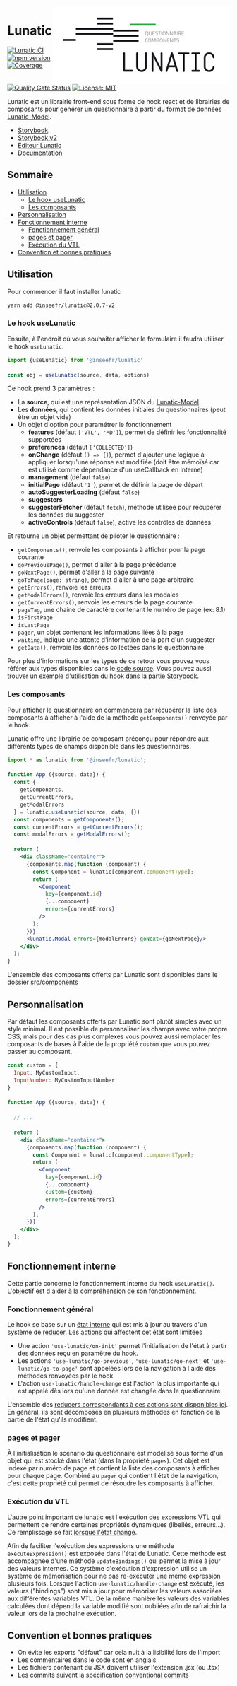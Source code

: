 <img align="right" src="docs/img/lunatic-logo.png" alt="Lunatic logo"/>

# Lunatic

[![Lunatic CI](https://github.com/InseeFr/Lunatic/actions/workflows/ci.yml/badge.svg)](https://github.com/InseeFr/Lunatic/actions/workflows/ci.yml)
[![npm version](https://badge.fury.io/js/%40inseefr%2Flunatic.svg)](https://badge.fury.io/js/%40inseefr%2Flunatic)
[![Coverage](https://sonarcloud.io/api/project_badges/measure?project=InseeFr_Lunatic&metric=coverage)](https://sonarcloud.io/dashboard?id=InseeFr_Lunatic)
[![Quality Gate Status](https://sonarcloud.io/api/project_badges/measure?project=InseeFr_Lunatic&metric=alert_status)](https://sonarcloud.io/dashboard?id=InseeFr_Lunatic)
[![License: MIT](https://img.shields.io/badge/License-MIT-blue.svg)](https://opensource.org/licenses/MIT)

Lunatic est un librairie front-end sous forme de hook react et de librairies de composants pour générer un questionnaire à partir du format de données [Lunatic-Model](https://github.com/InseeFr/Lunatic-Model).

- [Storybook](https://inseefr.github.io/Lunatic/storybook).
- [Storybook v2](https://inseefr.github.io/Lunatic/storybook-v2)
- [Editeur Lunatic](https://inseefr.github.io/Lunatic/editor/)
- [Documentation](https://inseefr.github.io/Lunatic/fr/) 

## Sommaire

- [Utilisation](#utilisation)
  * [Le hook useLunatic](#le-hook-uselunatic)
  * [Les composants](#les-composants)
- [Personnalisation](#personnalisation)
- [Fonctionnement interne](#fonctionnement-interne)
  * [Fonctionnement général](#fonctionnement-g-n-ral)
  * [pages et pager](#pages-et-pager)
  * [Exécution du VTL](#ex-cution-du-vtl)
- [Convention et bonnes pratiques](#convention-et-bonnes-pratiques)

## Utilisation

Pour commencer il faut installer lunatic

```bash
yarn add @inseefr/lunatic@2.0.7-v2
```

### Le hook useLunatic

Ensuite, à l'endroit où vous souhaiter afficher le formulaire il faudra utiliser le hook `useLunatic`. 

```js
import {useLunatic} from '@inseefr/lunatic'

const obj = useLunatic(source, data, options)
```

Ce hook prend 3 paramètres :

- La **source**, qui est une représentation JSON du [Lunatic-Model](https://github.com/InseeFr/Lunatic-Model).
- Les **données**, qui contient les données initiales du questionnaires (peut être un objet vide)
- Un objet d'option pour paramétrer le fonctionnement
  - **features** (défaut `['VTL', 'MD']`), permet de définir les fonctionnalité supportées
  - **preferences** (défaut `['COLLECTED']`)
  - **onChange** (défaut `() => {}`), permet d'ajouter une logique à appliquer lorsqu'une réponse est modifiée (doit être mémoïsé car est utilisé comme dépendance d'un useCallback en interne)
  - **management** (défaut `false`)
  - **initialPage** (défaut `'1'`), permet de définir la page de départ
  - **autoSuggesterLoading** (défaut `false`)
  - **suggesters**
  - **suggesterFetcher** (défaut `fetch`), méthode utilisée pour récupérer les données du suggester
  - **activeControls** (défaut `false`), active les contrôles de données

Et retourne un objet permettant de piloter le questionnaire :

- `getComponents()`, renvoie les composants à afficher pour la page courante
- `goPreviousPage()`, permet d'aller à la page précédente
- `goNextPage()`, permet d'aller à la page suivante
- `goToPage(page: string)`, permet d'aller à une page arbitraire
- `getErrors()`, renvoie les erreurs
- `getModalErrors()`, renvoie les erreurs dans les modales
- `getCurrentErrors()`, renvoie les erreurs de la page courante
- `pageTag`, une chaine de caractère contenant le numéro de page (ex: 8.1)
- `isFirstPage`
- `isLastPage`
- `pager`, un objet contenant les informations liées à la page
- `waiting`, indique une attente d'information de la part d'un suggester
- `getData()`, renvoie les données collectées dans le questionnaire

Pour plus d'informations sur les types de ce retour vous pouvez vous référer aux types disponibles dans le [code source](https://github.com/InseeFr/Lunatic/blob/v2-typescript/src/use-lunatic/type.ts#L64-L200). Vous pouvez aussi trouver un exemple d'utilisation du hook dans la partie [Storybook](https://github.com/InseeFr/Lunatic/blob/v2-develop/src/stories/utils/orchestrator.js#L69-L93).

### Les composants

Pour afficher le questionnaire on commencera par récupérer la liste des composants à afficher à l'aide de la méthode `getComponents()` renvoyée par le hook. 

Lunatic offre une librairie de composant préconçu pour répondre aux différents types de champs disponible dans les questionnaires.

```jsx
import * as lunatic from '@inseefr/lunatic';

function App ({source, data}) {
  const {
    getComponents,
    getCurrentErrors,
    getModalErrors
  } = lunatic.useLunatic(source, data, {})
  const components = getComponents();
  const currentErrors = getCurrentErrors();
  const modalErrors = getModalErrors();

  return (
    <div className="container">
      {components.map(function (component) {
        const Component = lunatic[component.componentType];
        return (
          <Component
            key={component.id}
            {...component}
            errors={currentErrors}
          />
        );
      })}
      <lunatic.Modal errors={modalErrors} goNext={goNextPage}/>
    </div>
  );
}
```

L'ensemble des composants offerts par Lunatic sont disponibles dans le dossier [src/components](https://github.com/InseeFr/Lunatic/blob/v2-develop/src/components/components.js)

## Personnalisation

Par défaut les composants offerts par Lunatic sont plutôt simples avec un style minimal. Il est possible de personnaliser les champs avec votre propre CSS, mais pour des cas plus complexes vous pouvez aussi remplacer les composants de bases à l'aide de la propriété `custom` que vous pouvez passer au composant.

```jsx
const custom = {
  Input: MyCustomInput,
  InputNumber: MyCustomInputNumber
}

function App ({source, data}) {
  
  // ...

  return (
    <div className="container">
      {components.map(function (component) {
        const Component = lunatic[component.componentType];
        return (
          <Component
            key={component.id}
            {...component}
            custom={custom}
            errors={currentErrors}
          />
        );
      })}
    </div>
  );
}
```

## Fonctionnement interne

Cette partie concerne le fonctionnement interne du hook `useLunatic()`. L'objectif est d'aider à la compréhension de son fonctionnement.

### Fonctionnement général

Le hook se base sur un [état interne](https://github.com/InseeFr/Lunatic/blob/v2-typescript/src/use-lunatic/type.ts#L64-L200) qui est mis à jour au travers d'un système de [reducer](https://reactjs.org/docs/hooks-reference.html#usereducer). Les [actions](https://github.com/InseeFr/Lunatic/blob/v2-typescript/src/use-lunatic/actions.ts) qui affectent cet état sont limitées

- Une action `'use-lunatic/on-init'` permet l'initialisation de l'état à partir des données reçu en paramètre du hook.
- Les actions `'use-lunatic/go-previous'`, `'use-lunatic/go-next'` et `'use-lunatic/go-to-page'` sont appelées lors de la navigation à l'aide des méthodes renvoyées par le hook
- L'action `use-lunatic/handle-change` est l'action la plus importante qui est appelé dès lors qu'une donnée est changée dans le questionnaire.

L'ensemble des [reducers correspondants à ces actions sont disponibles ici](https://github.com/InseeFr/Lunatic/blob/v2-develop/src/use-lunatic/reducer/reducer.js). En général, ils sont décomposés en plusieurs méthodes en fonction de la partie de l'état qu'ils modifient.

### pages et pager

À l'initialisation le scénario du questionnaire est modélisé sous forme d'un objet qui est stocké dans l'état (dans la propriété `pages`). Cet objet est indexé par numéro de page et contient la liste des composants à afficher pour chaque page. Combiné au `pager` qui contient l'état de la navigation, c'est cette propriété qui permet de résoudre les composants à afficher.

### Exécution du VTL

L'autre point important de lunatic est l'exécution des expressions VTL qui permettent de rendre certaines propriétés dynamiques (libellés, erreurs...). Ce remplissage se fait [lorsque l'état change](https://github.com/InseeFr/Lunatic/blob/v2-develop/src/use-lunatic/commons/use-components-from-state.js).

Afin de faciliter l'exécution des expressions une méthode `executeExpression()` est exposée dans l'état de Lunatic. Cette méthode est accompagnée d'une méthode `updateBindings()` qui permet la mise à jour des valeurs internes. Ce système d'exécution d'expression utilise un système de mémorisation pour ne pas re-exécuter une même expression plusieurs fois. Lorsque l'action `use-lunatic/handle-change` est exécuté, les valeurs ("bindings") sont mis à jour pour mémoriser les valeurs associées aux différentes variables VTL. De la même manière les valeurs des variables calculées dont dépend la variable modifié sont oubliées afin de rafraichir la valeur lors de la prochaine exécution.

## Convention et bonnes pratiques

- On évite les exports "défaut" car cela nuit à la lisibilité lors de l'import
- Les commentaires dans le code sont en anglais
- Les fichiers contenant du JSX doivent utiliser l'extension .jsx (ou .tsx)
- Les commits suivent la spécification [conventional commits](https://www.conventionalcommits.org/en/v1.0.0/)
